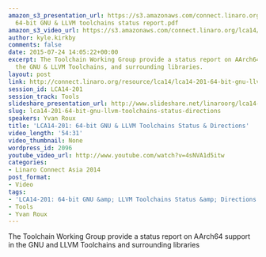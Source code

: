 ```yaml
---
amazon_s3_presentation_url: https://s3.amazonaws.com/connect.linaro.org/lca14/presentations/LCA14-201-
  64-bit GNU & LLVM toolchains status report.pdf
amazon_s3_video_url: https://s3.amazonaws.com/connect.linaro.org/lca14/videos/03-04-Tuesday/LCA14-201-+64-bit+GNU+%2526+LLVM+Toolchains+Status+%2526+Directions.mp4
author: kyle.kirkby
comments: false
date: 2015-07-24 14:05:22+00:00
excerpt: The Toolchain Working Group provide a status report on AArch64 support in
  the GNU & LLVM Toolchains, and surrounding libraries.
layout: post
link: http://connect.linaro.org/resource/lca14/lca14-201-64-bit-gnu-llvm-toolchains-status-directions/
session_id: LCA14-201
session_track: Tools
slideshare_presentation_url: http://www.slideshare.net/linaroorg/lca14-201-64bitgnullvmtoolchainsstatusreport
slug: lca14-201-64-bit-gnu-llvm-toolchains-status-directions
speakers: Yvan Roux
title: 'LCA14-201: 64-bit GNU & LLVM Toolchains Status & Directions'
video_length: '54:31'
video_thumbnail: None
wordpress_id: 2096
youtube_video_url: http://www.youtube.com/watch?v=4sNVA1d5itw
categories:
- Linaro Connect Asia 2014
post_format:
- Video
tags:
- 'LCA14-201: 64-bit GNU &amp; LLVM Toolchains Status &amp; Directions'
- Tools
- Yvan Roux
---
```


The Toolchain Working Group provide a status report on AArch64 support in the GNU and LLVM Toolchains and surrounding libraries
